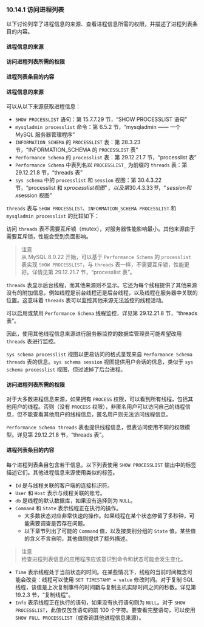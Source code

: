 ### 10.14.1 访问进程列表

以下讨论列举了进程信息的来源、查看进程信息所需的权限，并描述了进程列表条目的内容。

#### 进程信息的来源

#### 访问进程列表所需的权限

#### 进程列表条目的内容

#### 进程信息的来源

可以从以下来源获取进程信息：

- `SHOW PROCESSLIST` 语句：第 15.7.7.29 节，“SHOW PROCESSLIST 语句”
- `mysqladmin processlist` 命令：第 6.5.2 节，“mysqladmin —— 一个 MySQL 服务器管理程序”
- `INFORMATION_SCHEMA` 的 `PROCESSLIST` 表：第 28.3.23 节，“INFORMATION_SCHEMA 的 `PROCESSLIST` 表”
- `Performance Schema` 的 `processlist` 表：第 29.12.21.7 节，“processlist 表”
- `Performance Schema` 中表列名以 `PROCESSLIST_` 为前缀的 `threads` 表：第 29.12.21.8 节，“threads 表”
- `sys schema` 中的 `processlist` 和 `session` 视图：第 30.4.3.22 节，“processlist 和 x$processlist 视图”，以及第 30.4.3.33 节，“session 和 x$session 视图”

`threads` 表与 `SHOW PROCESSLIST`、`INFORMATION_SCHEMA PROCESSLIST` 和 `mysqladmin processlist` 的比较如下：

访问 `threads` 表不需要互斥锁（mutex），对服务器性能影响最小。其他来源由于需要互斥锁，性能会受到负面影响。

> 注意  
> 从 MySQL 8.0.22 开始，可以基于 `Performance Schema` 的 `processlist` 表实现 `SHOW PROCESSLIST`，与 `threads` 表一样，不需要互斥锁，性能更好。详情见第 29.12.21.7 节，“processlist 表”。

`threads` 表显示后台线程，而其他来源则不显示。它还为每个线程提供了其他来源没有的附加信息，例如线程是前台线程还是后台线程，以及线程在服务器中关联的位置。这意味着 `threads` 表可以监控其他来源无法监控的线程活动。

可以启用或禁用 `Performance Schema` 线程监控，详见第 29.12.21.8 节，“threads 表”。

因此，使用其他线程信息来源进行服务器监控的数据库管理员可能希望改用 `threads` 表进行监控。

`sys schema processlist` 视图以更易访问的格式呈现来自 `Performance Schema threads` 表的信息。`sys schema session` 视图提供用户会话的信息，类似于 `sys schema processlist` 视图，但过滤掉了后台进程。

#### 访问进程列表所需的权限

对于大多数进程信息来源，如果拥有 `PROCESS` 权限，可以看到所有线程，包括其他用户的线程。否则（没有 `PROCESS` 权限），非匿名用户可以访问自己的线程信息，但不能查看其他用户的线程信息，匿名用户则无法访问线程信息。

`Performance Schema threads` 表也提供线程信息，但表访问使用不同的权限模型。详见第 29.12.21.8 节，“threads 表”。

#### 进程列表条目的内容

每个进程列表条目包含若干信息。以下列表使用 `SHOW PROCESSLIST` 输出中的标签描述它们。其他进程信息来源使用类似的标签。

- `Id` 是与线程关联的客户端的连接标识符。
- `User` 和 `Host` 表示与线程关联的账号。
- `db` 是线程的默认数据库，如果没有选择则为 `NULL`。
- `Command` 和 `State` 表示线程正在执行的操作。
  - 大多数状态对应非常快速的操作。如果线程在某个状态停留了多秒钟，可能需要调查是否存在问题。
  - 以下章节列出了可能的 `Command` 值，以及按类别分组的 `State` 值。某些值的含义不言自明，其他值则提供了额外描述。

> 注意  
> 检查进程列表信息的应用程序应该意识到命令和状态可能会发生变化。

- `Time` 表示线程处于当前状态的时间。在某些情况下，线程的当前时间概念可能会改变：线程可以使用 `SET TIMESTAMP = value` 修改时间。对于复制 SQL 线程，该值是上次复制事件的时间戳与复制主机实际时间之间的秒数。详见第 19.2.3 节，“复制线程”。
- `Info` 表示线程正在执行的语句，如果没有执行语句则为 `NULL`。对于 `SHOW PROCESSLIST`，此值仅包含语句的前 100 个字符。要查看完整语句，可以使用 `SHOW FULL PROCESSLIST`（或查询其他进程信息来源）。